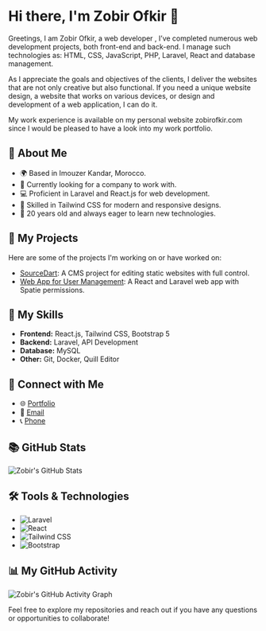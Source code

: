 # Hi there, I'm Zobir Ofkir 👋

Greetings, I am Zobir Ofkir, a web developer , I’ve completed numerous web development projects, both front-end and back-end. I manage such technologies as: HTML, CSS, JavaScript, PHP, Laravel, React and database management.

As I appreciate the goals and objectives of the clients, I deliver the websites that are not only creative but also functional. If you need a unique website design, a website that works on various devices, or design and development of a web application, I can do it.

My work experience is available on my personal website zobirofkir.com since I would be pleased to have a look into my work portfolio.



## 🚀 About Me

- 🌍 Based in Imouzer Kandar, Morocco.
- 💼 Currently looking for a company to work with.
- 💻 Proficient in Laravel and React.js for web development.
- 🔧 Skilled in Tailwind CSS for modern and responsive designs.
- 📅 20 years old and always eager to learn new technologies.

## 💼 My Projects

Here are some of the projects I'm working on or have worked on:

- [SourceDart](#): A CMS project for editing static websites with full control.
- [Web App for User Management](#): A React and Laravel web app with Spatie permissions.

## 📂 My Skills

- **Frontend:** React.js, Tailwind CSS, Bootstrap 5
- **Backend:** Laravel, API Development
- **Database:** MySQL
- **Other:** Git, Docker, Quill Editor

## 🔗 Connect with Me

- 🌐 [Portfolio](https://zobirofkir.com)
- 📧 [Email](mailto:zobirofkir19@gmail.com)
- 📞 [Phone](tel:+212619920942)

## 📚 GitHub Stats

![Zobir's GitHub Stats](https://github-readme-stats.vercel.app/api?username=zobirofkir&show_icons=true&count_private=true&hide_title=true&hide=prs&hide_border=true&theme=tokyonight)

## 🛠️ Tools & Technologies

- ![Laravel](https://img.shields.io/badge/Laravel-F05032?style=for-the-badge&logo=laravel&logoColor=white)
- ![React](https://img.shields.io/badge/React-61DAFB?style=for-the-badge&logo=react&logoColor=black)
- ![Tailwind CSS](https://img.shields.io/badge/Tailwind_CSS-06B6D4?style=for-the-badge&logo=tailwind-css&logoColor=white)
- ![Bootstrap](https://img.shields.io/badge/Bootstrap-7952B3?style=for-the-badge&logo=bootstrap&logoColor=white)

## 📊 My GitHub Activity

![Zobir's GitHub Activity Graph](https://activity-graph.herokuapp.com/graph?username=zobirofkir&bg_color=ffffff&color=000000&line=000000&point=000000&area=true)

Feel free to explore my repositories and reach out if you have any questions or opportunities to collaborate!

<!-- Thanks for visiting! -->
